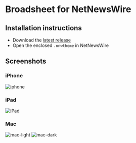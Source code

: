 # Broadsheet for NetNewsWire

## Installation instructions
- Download the [latest release](https://github.com/stuartbreckenridge/NNWThemesBroadsheet/archive/refs/tags/8.zip)
- Open the enclosed `.nnwtheme` in NetNewsWire


## Screenshots

### iPhone
![iphone](https://user-images.githubusercontent.com/7046652/133397389-64748ba8-a396-4633-a356-1da8a97a82d9.png)

### iPad
![iPad](https://user-images.githubusercontent.com/7046652/133399073-192830c5-d08b-48cc-ad52-23c18fe7c1cc.png)

### Mac
![mac-light](https://user-images.githubusercontent.com/7046652/133399484-acd6d66a-c3dd-4a98-a0a6-a717aac1a209.png)
![mac-dark](https://user-images.githubusercontent.com/7046652/133399533-1e776e29-280c-4da1-b158-b24145dd0eda.png)
